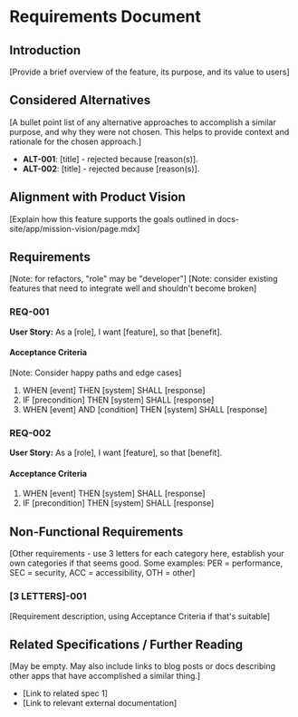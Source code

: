 # Requirements Document

## Introduction

[Provide a brief overview of the feature, its purpose, and its value to users]

## Considered Alternatives

[A bullet point list of any alternative approaches to accomplish a similar purpose, and why they were not chosen. This helps to provide context and rationale for the chosen approach.]

- **ALT-001**: [title] - rejected because [reason(s)].
- **ALT-002**: [title] - rejected because [reason(s)].

## Alignment with Product Vision

[Explain how this feature supports the goals outlined in docs-site/app/mission-vision/page.mdx]

## Requirements

[Note: for refactors, "role" may be "developer"]
[Note: consider existing features that need to integrate well and shouldn't become broken]

### REQ-001

**User Story:** As a [role], I want [feature], so that [benefit].

#### Acceptance Criteria

[Note: Consider happy paths and edge cases]

1. WHEN [event] THEN [system] SHALL [response]
2. IF [precondition] THEN [system] SHALL [response]
3. WHEN [event] AND [condition] THEN [system] SHALL [response]

### REQ-002

**User Story:** As a [role], I want [feature], so that [benefit].

#### Acceptance Criteria

1. WHEN [event] THEN [system] SHALL [response]
2. IF [precondition] THEN [system] SHALL [response]

## Non-Functional Requirements

[Other requirements - use 3 letters for each category here, establish your own categories if that seems good. Some examples: PER = performance, SEC = security, ACC = accessibility, OTH = other]

### [3 LETTERS]-001

[Requirement description, using Acceptance Criteria if that's suitable]

## Related Specifications / Further Reading

[May be empty. May also include links to blog posts or docs describing other apps that have accomplished a similar thing.]

- [Link to related spec 1]
- [Link to relevant external documentation]
